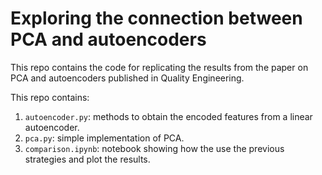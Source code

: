 # Exploring the connection between PCA and autoencoders
This repo contains the code for replicating the results from the paper on PCA and autoencoders published in Quality Engineering.

This repo contains:
1. `autoencoder.py`: methods to obtain the encoded features from a linear autoencoder.
2. `pca.py`: simple implementation of PCA.
3. `comparison.ipynb`: notebook showing how the use the previous strategies and plot the results.
